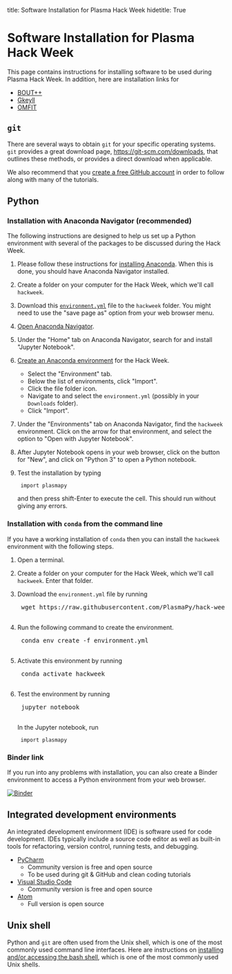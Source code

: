 title: Software Installation for Plasma Hack Week
hidetitle: True

# Software Installation for Plasma Hack Week

This page contains instructions for installing software to be used
during Plasma Hack Week.  In addition, here are installation links for

- [BOUT++](https://bout-dev.readthedocs.io/en/latest/user_docs/installing.html)
- [Gkeyll](https://gkeyll.readthedocs.io/en/latest/install.html)
- [OMFIT](https://omfit.io/install.html)

## `git`

There are several ways to obtain `git` for your specific operating systems.
`git` provides a great download page, <https://git-scm.com/downloads>, that
outlines these methods, or provides a direct download when applicable.

We also recommend that you [create a free GitHub account](https://github.com/join)
in order to follow along with many of the tutorials.

## Python

### Installation with Anaconda Navigator (recommended)

The following instructions are designed to help us set up a Python
environment with several of the packages to be discussed during the Hack
Week.

1. Please follow these instructions for
   [installing Anaconda](https://docs.anaconda.com/anaconda/install/).
   When this is done, you should have Anaconda Navigator installed.

1. Create a folder on your computer for the Hack Week, which we'll call
   `hackweek`.

1. Download this
   [`environment.yml`](https://raw.githubusercontent.com/PlasmaPy/hack-week-2021/main/environment.yml)
   file to the `hackweek` folder.  You might need to use the "save page
   as" option from your web browser menu.

1. [Open Anaconda
   Navigator](https://docs.anaconda.com/anaconda/user-guide/getting-started/#open-navigator).

1. Under the "Home" tab on Anaconda Navigator, search for and install
   "Jupyter Notebook".

1. [Create an Anaconda environment](https://docs.anaconda.com/anaconda/navigator/tutorials/manage-environments/#importing-an-environment)
   for the Hack Week.

   - Select the "Environment" tab.
   - Below the list of environments, click "Import".
   - Click the file folder icon.
   - Navigate to and select the `environment.yml` (possibly in your
     `Downloads` folder).
   - Click "Import".

1. Under the "Environments" tab on Anaconda Navigator, find the
   `hackweek` environment.  Click on the arrow for that environment, and
   select the option to "Open with Jupyter Notebook".

1. After Jupyter Notebook opens in your web browser, click on the button
   for "New", and click on "Python 3" to open a Python notebook.

1. Test the installation by typing

   ```
    import plasmapy
   ```

   and then press shift-Enter to execute the cell.  This should run
   without giving any errors.

### Installation with `conda` from the command line

If you have a working installation of `conda` then you can install the
`hackweek` environment with the following steps.

1. Open a terminal.

1. Create a folder on your computer for the Hack Week, which we'll call
   `hackweek`.  Enter that folder.

1. Download the `environment.yml` file by running

   <pre class="code literal-block">
    wget https://raw.githubusercontent.com/PlasmaPy/hack-week-2021/main/environment.yml
    </pre>

1. Run the following command to create the environment.

   <pre class="code literal-block">
    conda env create -f environment.yml
    </pre>

1. Activate this environment by running

   <pre class="code literal-block">
    conda activate hackweek
    </pre>

1. Test the environment by running

   <pre class="code literal-block">
    jupyter notebook
    </pre>

   In the Jupyter notebook, run

   ```
    import plasmapy
   ```

### Binder link

If you run into any problems with installation, you can also create a
Binder environment to access a Python environment from your web browser.

[![Binder](https://mybinder.org/badge_logo.svg)](https://mybinder.org/v2/gh/PlasmaPy/hack-week-environment-2021/HEAD)

## Integrated development environments

An integrated development environment (IDE) is software used for code
development.  IDEs typically include a source code editor as well as
built-in tools for refactoring, version control, running tests, and
debugging.

- [PyCharm](https://www.jetbrains.com/pycharm/download)
  - Community version is free and open source
  - To be used during git & GitHub and clean coding tutorials
- [Visual Studio Code](https://code.visualstudio.com/)
  - Community version is free and open source
- [Atom](https://atom.io/)
  - Full version is open source

## Unix shell

Python and `git` are often used from the Unix shell, which is one of the
most commonly used command line interfaces.  Here are instructions on
[installing and/or accessing the bash
shell](https://carpentries.github.io/workshop-template/#shell), which is
one of the most commonly used Unix shells.
